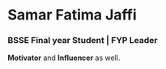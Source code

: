 <!-- My portfolio ABOUT -->
# Samar Fatima Jaffi
### BSSE Final year Student | FYP Leader
**Motivator** and **Influencer** as well.
